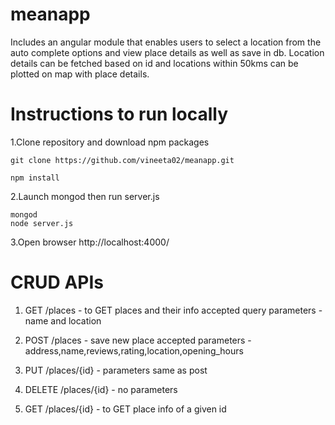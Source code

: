 # meanapp

Includes an angular module that enables users to select a location from the auto complete options and view place details as well as save in db. Location details can be fetched based on id and locations within 50kms can be plotted on map with place details.

# Instructions to run locally

1.Clone repository and download npm packages

    git clone https://github.com/vineeta02/meanapp.git

    npm install

2.Launch mongod then run server.js

    mongod
    node server.js

3.Open browser http://localhost:4000/

# CRUD APIs

1) GET /places - to GET places and their info
   accepted query parameters - name and location

2) POST /places - save new place
   accepted parameters - address,name,reviews,rating,location,opening_hours

3) PUT /places/{id} - parameters same as post

4) DELETE /places/{id} - no parameters

5) GET /places/{id} - to GET place info of a given id






